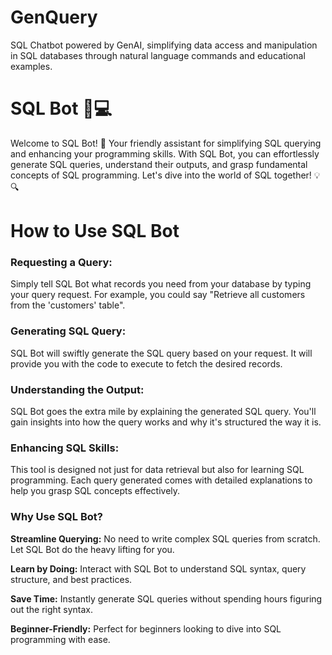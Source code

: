 # GenQuery
SQL Chatbot powered by GenAI, simplifying data access and manipulation in SQL databases through natural language commands and educational examples.

# SQL Bot 🤖💻
Welcome to SQL Bot! 🚀 Your friendly assistant for simplifying SQL querying and enhancing your programming skills. With SQL Bot, you can effortlessly generate SQL queries, understand their outputs, and grasp fundamental concepts of SQL programming. Let's dive into the world of SQL together! 💡🔍

# How to Use SQL Bot
### Requesting a Query:

Simply tell SQL Bot what records you need from your database by typing your query request.
For example, you could say "Retrieve all customers from the 'customers' table".
### Generating SQL Query:

SQL Bot will swiftly generate the SQL query based on your request.
It will provide you with the code to execute to fetch the desired records.
### Understanding the Output:

SQL Bot goes the extra mile by explaining the generated SQL query.
You'll gain insights into how the query works and why it's structured the way it is.
### Enhancing SQL Skills:

This tool is designed not just for data retrieval but also for learning SQL programming.
Each query generated comes with detailed explanations to help you grasp SQL concepts effectively.
### Why Use SQL Bot?
**Streamline Querying:** No need to write complex SQL queries from scratch. Let SQL Bot do the heavy lifting for you.

**Learn by Doing:** Interact with SQL Bot to understand SQL syntax, query structure, and best practices.

**Save Time:** Instantly generate SQL queries without spending hours figuring out the right syntax.

**Beginner-Friendly:** Perfect for beginners looking to dive into SQL programming with ease.
